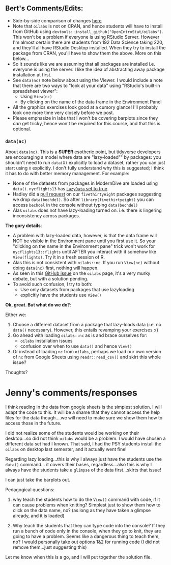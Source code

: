 ## Bert's Comments/Edits:

* Side-by-side comparison of changes [here](https://github.com/rudeboybert/moderndive_labs/pull/2/files?utf8=%E2%9C%93&diff=split&w=1)
* Note that `oilabs` is not on CRAN, and hence students will have to install from GitHub using `devtools::install_github("OpenIntroStat/oilabs")`. This won't be a problem if everyone is using RStudio Server. However I'm almost certain there are students from 192 Data Science taking 220, and they'll all have RStudio Desktop installed. When they try to install the package from CRAN, you'll have to show them the above. More on this below...
* So it sounds like we are assuming that all packages are installed i.e. everyone is using the server. I like the idea of abstracting away package installation at first.
* See `data(nc)` note below about using the Viewer. I would include a note that there are two ways to "look at your data" using "RStudio's built-in spreadsheet viewer":
    + Using `View(nc)`
    + By clicking on the name of the data frame in the Environment Panel
* All the graphics exercises look good at a cursory glance! I'll probably look one more time very closely before we post. 
* Please emphasize in labs that I won't be covering barplots since they *can* get tricky, hence won't be required for this course, and that this is optional.

### `data(nc)`

About `data(nc)`. This is a **SUPER** esotheric point, but tidyverse developers are encouraging a model where data are "lazy-loaded"" by packages: you shouldn't need to run `data(X)` explicitly to load a dataset, rather you can just start using `X` explicitly. I don't fully understand why this is suggested; I think it has to do with better memory management. For example:

* None of the datasets from packages in ModernDive are loaded using `data()`. `nycflights13` has [`LazyData` set to true](https://github.com/hadley/nycflights13/blob/master/DESCRIPTION).
* Hadley did a [pull request](https://github.com/rudeboybert/fivethirtyeight/pull/2) on our `fivethirtyeight` packages suggesting we drop `data(bechdel)`. So after `library(fivethirtyeight)` you can access `bechdel` in the console without typing `data(bechdel)`
* Alas `oilabs` does not have lazy-loading turned on. i.e. there is lingering inconsistency across packages.


**The gory details**:

* A problem with lazy-loaded data, however, is that the data frame will NOT be visible in the Environment pane until you first use it. So your "clicking on the name in the Environment pane" trick won't work for `nycflights13::flights` until AFTER you interact with it somehow like `View(flights)`. Try it in a fresh session of R.
* Alas this is not consistent with `oilabs::nc`. If you run `View(nc)` without doing `data(nc)` first, nothing will happen. 
* As seen in this [GitHub issue](https://github.com/OpenIntroStat/oilabs/issues/39) on the `oilabs` page, it's a very murky debate, but with a solution pending.
* To avoid such confusion, I try to both:
    + Use only datasets from packages that use lazyloading 
    + explicitly have the students use `View()`

**Ok, great. But what do we do?**:

Either we:

1. Choose a different dataset from a package that lazy-loads data (i.e. no `data()` necessary). However, this entails revamping your exercises :()
1. Go ahead with loading `oilabs::nc` as is and brace ourselves for:
    + `oilabs` installation issues
    + confusion over when to use `data()` and hence `View()`
1. Or instead of loading `nc` from `oilabs`, perhaps we load our own version of `nc` from Google Sheets using `readr::read_csv()` and skirt this whole issue?

Thoughts?

# Jenny's comments/responses
I think reading in the data from google sheets is the simplest solution. I will adapt the code to this. It will be a shame that they cannot access the help files for the data though....we will need to make sure we show them how to access those in the future. 

I did not realize some of the students would be working on their desktop...so did not think `oilabs` would be a problem. I would have chosen a different data set had I known. That said, I had the PSY students install the `oilabs` on desktop last semester, and it actually went fine!

Regarding lazy loading...this is why I always just have the students use the `data()` command... it covers their bases, regardless...also this is why I always have the students take a `glimpse` of the data first...skirts that issue! 

I can just take the barplots out.

Pedagogical questions:  

1. why teach the students how to do the `View()` command with code, if it can cause problems when knitting? Simplest just to show them how to click on the data name, no? (as long as they have taken a glimpse already, and it is loaded)

2. Why teach the students that they can type code into the console? If they run a bunch of code only in the console, when they go to knit, they are going to have a problem. Seems like a dangerous thing to teach them, no? I would personally take out options 1&2 for running code (I did not remove them...just suggesting this)

Let me know when this is a go, and I will put together the solution file. 
